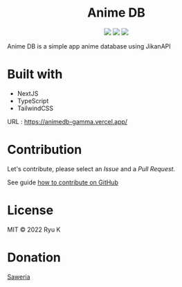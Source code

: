 <h1 align="center">Anime DB</h1>
<div align="center">
<img src="https://img.shields.io/github/forks/ryuuwiz/animedb?style=for-the-badge"/>
<img src="https://img.shields.io/github/stars/ryuuwiz/animedb?style=for-the-badge"/>
<img src="https://img.shields.io/github/license/ryuuwiz/animedb?style=for-the-badge"/>
</div>

Anime DB is a simple app anime database using JikanAPI

# Built with

- NextJS
- TypeScript
- TailwindCSS

URL : https://animedb-gamma.vercel.app/

# Contribution

Let's contribute, please select an _Issue_ and a _Pull Request_.

See guide [how to contribute on GitHub](https://www.dataschool.io/how-to-contribute-on-github/)

# License

MIT
© 2022 Ryu K

# Donation

[Saweria](https://saweria.co/ryuuwiz)
